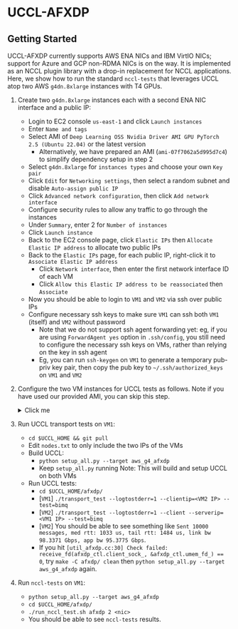 # UCCL-AFXDP

## Getting Started

UCCL-AFXDP currently supports AWS ENA NICs and IBM VirtIO NICs; support for Azure and GCP non-RDMA NICs is on the way. It is implemented as an NCCL plugin library with a drop-in replacement for NCCL applications. Here, we show how to run the standard `nccl-tests` that leverages UCCL atop two AWS `g4dn.8xlarge` instances with T4 GPUs. 

1. Create two `g4dn.8xlarge` instances each with a second ENA NIC interface and a public IP: 
    * Login to EC2 console `us-east-1` and click `Launch instances`
    * Enter `Name and tags`
    * Select AMI of `Deep Learning OSS Nvidia Driver AMI GPU PyTorch 2.5 (Ubuntu 22.04)` or the latest version
        * Alternatively, we have prepared an AMI (`ami-07f7062a5d995d7c4`) to simplify dependency setup in step 2
    * Select `g4dn.8xlarge` for `instances types` and choose your own `Key pair`
    * Click `Edit` for `Networking settings`, then select a random subnet and disable `Auto-assign public IP`
    * Click `Advanced network configuration`, then click `Add network interface`
    * Configure security rules to allow any traffic to go through the instances
    * Under `Summary`, enter 2 for `Number of instances`
    * Click `Launch instance`
    * Back to the EC2 console page, click `Elastic IPs` then `Allocate Elastic IP address` to allocate two public IPs
    * Back to the `Elastic IPs` page, for each public IP, right-click it to `Associate Elastic IP address`
        * Click `Network interface`, then enter the first network interface ID of each VM
        * Click `Allow this Elastic IP address to be reassociated` then `Associate`
    * Now you should be able to login to `VM1` and `VM2` via ssh over public IPs
    * Configure necessary ssh keys to make sure `VM1` can ssh both `VM1` (itself) and `VM2` without password
        * Note that we do not support ssh agent forwarding yet: eg, if you are using `ForwardAgent yes` option in `.ssh/config`, you still need to configure the necessary ssh keys on VMs, rather than relying on the key in ssh agent
        * Eg, you can run `ssh-keygen` on `VM1` to generate a temporary pub-priv key pair, then copy the pub key to `~/.ssh/authorized_keys` on `VM1` and `VM2`

2. Configure the two VM instances for UCCL tests as follows. Note if you have used our provided AMI, you can skip this step.
    <details><summary>Click me</summary>
    
    * Prepare dependencies:
        * On Amazon VMs (Skip this step on other environments): Update AWS ENA driver to support zero-copy AF_XDP 
            ```shell
            # Install last ena driver with reboot persistent
            sudo apt-get install dkms
            git clone https://github.com/amzn/amzn-drivers.git -b ena_linux_2.13.0
            sudo mv amzn-drivers /usr/src/amzn-drivers-2.13.0
            sudo vi /usr/src/amzn-drivers-2.13.0/dkms.conf

            # Paste the following and save the file:
            PACKAGE_NAME="ena"
            PACKAGE_VERSION="2.13.0"
            CLEAN="make -C kernel/linux/ena clean"
            MAKE="make -C kernel/linux/ena/ BUILD_KERNEL=${kernelver}"
            BUILT_MODULE_NAME[0]="ena"
            BUILT_MODULE_LOCATION="kernel/linux/ena"
            DEST_MODULE_LOCATION[0]="/updates"
            DEST_MODULE_NAME[0]="ena"
            REMAKE_INITRD="yes"
            AUTOINSTALL="yes"

            sudo dkms add -m amzn-drivers -v 2.13.0
            sudo dkms build -m amzn-drivers -v 2.13.0
            sudo dkms install -m amzn-drivers -v 2.13.0
            sudo modprobe -r ena; sudo modprobe ena
            ```
        * On IBM VMs: Upgrade the Kernel to latest (>6.2) to support AF_XDP
            For example, on Ubuntu 22.04 image
            ```shell
            sudo apt update
            sudo apt install linux-image-generic-hwe-22.04
            sudo apt install -y linux-headers-$(uname -r) build-essential
            ```
    * Build `nccl` and `nccl-tests`:
        ```shell
        cd $UCCL_HOME/nccl
        make src.build -j NVCC_GENCODE="-gencode=arch=compute_90,code=sm_90"
        cp src/include/nccl_common.h build/include/

        # Consider "conda deactivate" when hitting dependency errors
        cd $UCCL_HOME/nccl-tests
        make MPI=1 MPI_HOME=/usr/lib/x86_64-linux-gnu/openmpi CUDA_HOME=/usr/local/cuda NCCL_HOME=$UCCL_HOME/nccl/build -j
        ```
    </details>

3. Run UCCL transport tests on `VM1`:
    * `cd $UCCL_HOME && git pull`
    * Edit `nodes.txt` to only include the two IPs of the VMs
    * Build UCCL: 
        * `python setup_all.py --target aws_g4_afxdp`
        * Keep `setup_all.py` running
        Note: This will build and setup UCCL on both VMs
    * Run UCCL tests: 
        * `cd $UCCL_HOME/afxdp/`
        * [`VM1`] `./transport_test --logtostderr=1 --clientip=<VM2 IP> --test=bimq`
        * [`VM2`] `./transport_test --logtostderr=1 --client --serverip=<VM1 IP> --test=bimq`
        * [`VM2`] You should be able to see something like `Sent 10000 messages, med rtt: 1033 us, tail rtt: 1484 us, link bw 98.3371 Gbps, app bw 95.3775 Gbps`. 
        * If you hit `[util_afxdp.cc:30] Check failed: receive_fd(afxdp_ctl.client_sock_, &afxdp_ctl.umem_fd_) == 0`, try `make -C afxdp/ clean` then `python setup_all.py --target aws_g4_afxdp` again.

4. Run `nccl-tests` on `VM1`: 
    * `python setup_all.py --target aws_g4_afxdp`
    * `cd $UCCL_HOME/afxdp/`
    * `./run_nccl_test.sh afxdp 2 <nic>`
    * You should be able to see `nccl-tests` results. 
